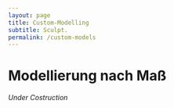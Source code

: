 ```yaml
---
layout: page
title: Custom-Modelling
subtitle: Sculpt.
permalink: /custom-models
---
```


# Modellierung nach Maß

_Under Costruction_

